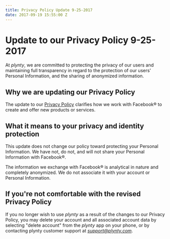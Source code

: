 ```yaml
---
title: Privacy Policy Update 9-25-2017
date: 2017-09-19 15:55:00 Z
---
```


# Update to our Privacy Policy 9-25-2017

At *plynty*, we are committed to protecting the privacy of our users and maintaining full transparency in regard to the protection of our users' Personal Information, and the sharing of anonymized information.


## Why we are updating our Privacy Policy

The update to our [Privacy Policy](https://plynty.com/privacy.html) clarifies how we work with Facebook® to create and offer new products or services.


## What it means to your privacy and identity protection

This update does not change our policy toward protecting your Personal Information. We have not, do not, and will not share your Personal Information with Facebook®.

The information we exchange with Facebook® is analytical in nature and completely anonymized. We do not associate it with your account or Personal Information.


## If you're not comfortable with the revised Privacy Policy

If you no longer wish to use *plynty* as a result of the changes to our Privacy Policy, you may delete your account and all associated account data by selecting "delete account" from the *plynty* app on your phone, or by contacting plynty customer support at *[support@plynty.com](mailto:support@plynty.com)*.